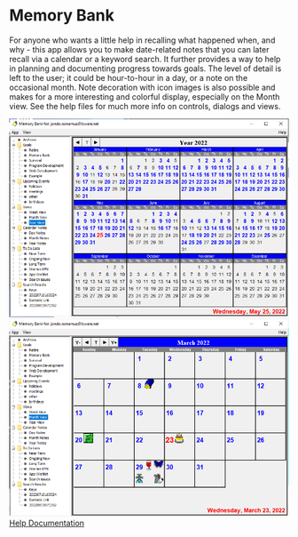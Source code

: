 # Memory Bank
For anyone who wants a little help in recalling what happened when, and why - this app allows 
you to make date-related notes that you can later recall via a calendar or a keyword search.  It further 
provides a way to help in planning and documenting progress towards goals.  The level of detail 
is left to the user; it could be hour-to-hour in a day, or a note on the occasional month.  Note 
decoration with icon images is also possible and makes for a more interesting and
colorful display, especially on the Month view.  See the help files for much more info on 
controls, dialogs and views.

![](src/main/resources/images/YearView2022_0525.png)
![](src/main/resources/images/MonthView2022_0323.png)
[Help Documentation](src/main/resources/help/markdown/TableOfContents.md)

